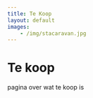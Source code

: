 ```yaml
---
title: Te Koop
layout: default
images:
    - /img/stacaravan.jpg
---
```


# Te koop
pagina over wat te koop is
